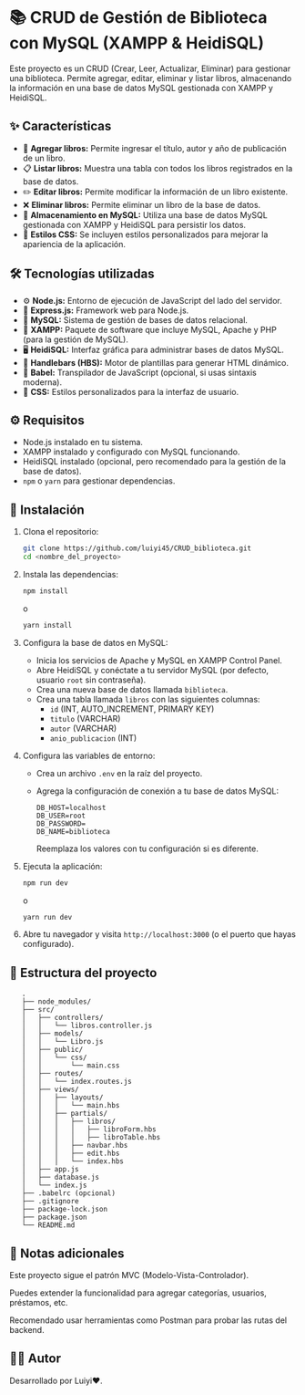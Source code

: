 # 📚 CRUD de Gestión de Biblioteca con MySQL (XAMPP & HeidiSQL)

Este proyecto es un CRUD (Crear, Leer, Actualizar, Eliminar) para gestionar una biblioteca. Permite agregar, editar, eliminar y listar libros, almacenando la información en una base de datos MySQL gestionada con XAMPP y HeidiSQL.

## ✨ Características

* 📕 **Agregar libros:** Permite ingresar el título, autor y año de publicación de un libro.
* 📋 **Listar libros:** Muestra una tabla con todos los libros registrados en la base de datos.
* ✏️ **Editar libros:** Permite modificar la información de un libro existente.
* ❌ **Eliminar libros:** Permite eliminar un libro de la base de datos.
* 💾 **Almacenamiento en MySQL:** Utiliza una base de datos MySQL gestionada con XAMPP y HeidiSQL para persistir los datos.
* 🎨 **Estilos CSS:** Se incluyen estilos personalizados para mejorar la apariencia de la aplicación.

## 🛠️ Tecnologías utilizadas

* ⚙️ **Node.js:** Entorno de ejecución de JavaScript del lado del servidor.
* 🚀 **Express.js:** Framework web para Node.js.
* 🐬 **MySQL:** Sistema de gestión de bases de datos relacional.
* 🧰 **XAMPP:** Paquete de software que incluye MySQL, Apache y PHP (para la gestión de MySQL).
* 🖥️ **HeidiSQL:** Interfaz gráfica para administrar bases de datos MySQL.
* 📝 **Handlebars (HBS):** Motor de plantillas para generar HTML dinámico.
* 🔄 **Babel:** Transpilador de JavaScript (opcional, si usas sintaxis moderna).
* 🎨 **CSS:** Estilos personalizados para la interfaz de usuario.

## ⚙️ Requisitos

* Node.js instalado en tu sistema.
* XAMPP instalado y configurado con MySQL funcionando.
* HeidiSQL instalado (opcional, pero recomendado para la gestión de la base de datos).
* `npm` o `yarn` para gestionar dependencias.

## 🚀 Instalación

1.  Clona el repositorio:

    ```bash
    git clone https://github.com/luiyi45/CRUD_biblioteca.git
    cd <nombre_del_proyecto>
    ```

2.  Instala las dependencias:

    ```bash
    npm install
    ```

    o

    ```bash
    yarn install
    ```

3.  Configura la base de datos en MySQL:

    * Inicia los servicios de Apache y MySQL en XAMPP Control Panel.
    * Abre HeidiSQL y conéctate a tu servidor MySQL (por defecto, usuario `root` sin contraseña).
    * Crea una nueva base de datos llamada `biblioteca`.
    * Crea una tabla llamada `libros` con las siguientes columnas:
        * `id` (INT, AUTO_INCREMENT, PRIMARY KEY)
        * `titulo` (VARCHAR)
        * `autor` (VARCHAR)
        * `anio_publicacion` (INT)

4.  Configura las variables de entorno:

    * Crea un archivo `.env` en la raíz del proyecto.
    * Agrega la configuración de conexión a tu base de datos MySQL:

        ```
        DB_HOST=localhost
        DB_USER=root
        DB_PASSWORD=
        DB_NAME=biblioteca
        ```

        Reemplaza los valores con tu configuración si es diferente.

5.  Ejecuta la aplicación:

    ```bash
    npm run dev
    ```

    o

    ```bash
    yarn run dev
    ```

6.  Abre tu navegador y visita `http://localhost:3000` (o el puerto que hayas configurado).

## 📁 Estructura del proyecto

 ```
    .
    ├── node_modules/
    ├── src/
    │   ├── controllers/
    │   │   └── libros.controller.js
    │   ├── models/
    │   │   └── Libro.js
    │   ├── public/
    │   │   └── css/
    │   │       └── main.css
    │   ├── routes/
    │   │   └── index.routes.js
    │   ├── views/
    │   │   ├── layouts/
    │   │   │   └── main.hbs
    │   │   ├── partials/
    │   │   │   ├── libros/
    │   │   │   │   ├── libroForm.hbs
    │   │   │   │   ├── libroTable.hbs
    │   │   │   ├── navbar.hbs
    │   │   │   ├── edit.hbs
    │   │   │   └── index.hbs
    │   ├── app.js
    │   ├── database.js
    │   └── index.js
    ├── .babelrc (opcional)
    ├── .gitignore
    ├── package-lock.json
    ├── package.json
    └── README.md
 ```

## 📌 Notas adicionales
Este proyecto sigue el patrón MVC (Modelo-Vista-Controlador).

Puedes extender la funcionalidad para agregar categorías, usuarios, préstamos, etc.

Recomendado usar herramientas como Postman para probar las rutas del backend.

## 🧑‍💻 Autor
Desarrollado por Luiyi❤️.
